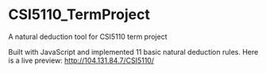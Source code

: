 CSI5110_TermProject
===================

A natural deduction tool for CSI5110 term project

Built with JavaScript and implemented 11 basic natural deduction rules. 
Here is a live preview: http://104.131.84.7/CSI5110/
